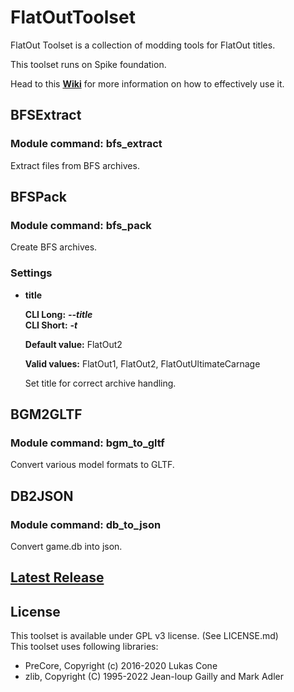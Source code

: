 # FlatOutToolset

FlatOut Toolset is a collection of modding tools for FlatOut titles.

This toolset runs on Spike foundation.

Head to this **[Wiki](https://github.com/PredatorCZ/PreCore/wiki/Spike)** for more information on how to effectively use it.

## BFSExtract

### Module command: bfs_extract

Extract files from BFS archives.

## BFSPack

### Module command: bfs_pack

Create BFS archives.

### Settings

- **title**

  **CLI Long:** ***--title***\
  **CLI Short:** ***-t***

  **Default value:** FlatOut2

  **Valid values:** FlatOut1, FlatOut2, FlatOutUltimateCarnage

  Set title for correct archive handling.

## BGM2GLTF

### Module command: bgm_to_gltf

Convert various model formats to GLTF.

## DB2JSON

### Module command: db_to_json

Convert game.db into json.

## [Latest Release](https://github.com/PredatorCZ/FlatOutToolset/releases)

## License

This toolset is available under GPL v3 license. (See LICENSE.md)\
This toolset uses following libraries:

- PreCore, Copyright (c) 2016-2020 Lukas Cone
- zlib, Copyright (C) 1995-2022 Jean-loup Gailly and Mark Adler
